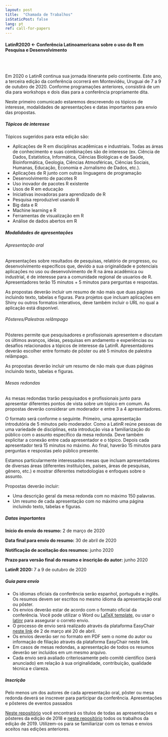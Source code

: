```yaml
---
layout: post
title:  "Chamada de Trabalhos"
isStaticPost: false
lang: pt
ref: call-for-papers
---
```



#### LatinR2020 <- Conferência Latinoamericana sobre o uso do R em Pesquisa e Desenvolvimento
<br>
<br>

Em 2020 o LatinR continua sua jornada itinerante pelo continente. Este ano, a terceira edição da conferência ocorrerá em Montevidéu, Uruguai de 7 a 9 de outubro de 2020. Conforme programações anteriores, consistirá de um dia para workshops e dois dias para a conferência propriamente dita.

Neste primeiro comunicado estaremos descrevendo os tópicos de interesse, modalidades de apresentações e datas importantes para envio das propostas.

##### Tópicos de interesse

Tópicos sugeridos para esta edição são:

* Aplicações de R em disciplinas acadêmicas e industriais. Todas as áreas de conhecimento e suas combinações são de interesse (ex. Ciência de Dados, Estatística, Informática, Ciências Biológicas e de Saúde, Bioinformática, Geologia, Ciências Atmosféricas, Ciências Sociais, Humanas, Educação, Economia e Jornalismo de Dados, etc.).
* Aplicações de R junto com outras linguagens de programação
* Desenvolvimento de pacotes R
* Uso inovador de pacotes R existente
* Usos de R em educação
* Iniciativas inovadoras para aprendizado de R
* Pesquisa reproduzível usando R
* Big data e R
* Machine learning e R
* Ferramentas de visualização em R
* Análise de dados abertos em R

##### Modalidades de apresentações

###### Apresentação oral

Apresentações sobre resultados de pesquisas, relatório de progresso, ou desenvolvimento específicos que, devido a sua originalidade e potenciais aplicações no uso ou desenvolvimento de R na área acadêmica ou industrial, é de interesse para a comunidade regional de usuarios de R. Apresentadores terão 15 minutos + 5 minutos para perguntas e respostas.

As propostas deverão incluir um resumo de não mais que duas páginas incluindo texto, tabelas e figuras. Para projetos que incluam aplicações em Shiny ou outros formatos interativos, deve também incluir o URL no qual a aplicação está disponível.

###### Pôsteres/Palestras relâmpago

Pôsteres permite que pesquisadores e profissionais apresentem e discutam os últimos avanços, ideias, pesquisas em andamento e experiências ou desafios relacionados a tópicos de interesse da LatinR. Apresentadores deverão escolher entre formato de pôster ou até 5 minutos de palestra relâmpago.

As propostas deverão incluir um resumo de não mais que duas páginas incluindo texto, tabelas e figuras.

###### Mesas redondas

As mesas redondas trarão pesquisados e profissionais junto para apresentar diferentes pontos de vista sobre um tópico em comum. As propostas deverão considerar um moderador e entre 3 a 4 apresentadores.

O formato será conforme o seguinte. Primeiro, uma apresentação introdutória de 5 minutos pelo moderador. Como a LatinR reúne pessoas de uma variedade de disciplinas, esta introdução visa a familiarização do público com o assunto específico da mesa redonda. Deve também explicitar a conexão entre cada apresentador e o tópico. Depois cada apresentador terá 15 minutos no máximo. Ao final, haverão 15 minutos para perguntas e respostas pelo público presente.

Estamos particularmente interessados mesas que incluam apresentadores de diversas áreas (diferentes instituições, países, áreas de pesquisas, gênero, etc.) e mostrar diferentes metodologias e enfoques sobre o assunto.

Propostas deverão incluir:
* Uma descrição geral da mesa redonda com no máximo 150 palavras.
* Um resumo de cada apresentação com no máximo uma página incluindo texto, tabelas e figuras.

##### Datas importantes

**Início do envio do resumo:** 2 de março de 2020

**Data final para envio do resumo:** 30 de abril de 2020

**Notificação de aceitação dos resumos:** junho 2020

**Prazo para versão final do resumo e inscrição do autor:** junho 2020

**LatinR 2020:** 7 a 9 de outubro de 2020

##### Guia para envío

* Os idiomas oficiais da conferência serão espanhol, português e inglês. Os resumos devem ser escritos no mesmo idioma da apresentação oral ou pôster.
* Os envios deverão estar de acordo com o formato oficial da conferência. Você pode utilizar o Word ou [LaTeX template](https://github.com/LatinR/latinr/raw/master/inst/rmarkdown/templates/latinr_article/latinr_article.zip), ou usar o [latinr](https://github.com/LatinR/latinr) para assegurar o correto envio.
* O processo de envio será realizado através da plataforma EasyChair [neste link](http://bit.ly/latinr2020-easychair) de 2 de março até 20 de abril.
* Os envios deverão ser no formato em PDF sem o nome do autor ou informação de filiação através da plataforma EasyChair neste link.
* Em casos de mesas redondas, a apresentação de todos os resumos deverão ser incluídos em um mesmo arquivo.
* Cada envio será avaliado criteriosamente pelo comitê científico (será anunciado) em relação à sua originalidade, contribuição, qualidade técnica e clareza.

##### Inscrição

Pelo menos um dos autores de cada apresentação oral, pôster ou mesa redonda deverá se inscrever para participar da conferência.
Apresentações e pôsteres de eventos passados

[Neste repositório](https://github.com/LatinR/presentaciones-LatinR2018) você encontrará os títulos de todas as apresentações e pôsteres da edição de 2018 e [neste repositório](https://github.com/LatinR/presentaciones-LatinR2019) todos os trabalhos da edição de 2019. Utilizem-os para se familiarizar com os temas e envios aceitos nas edições anteriores.

